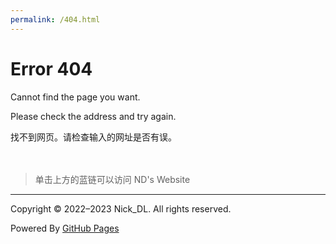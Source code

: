 ```yaml
---
permalink: /404.html
---
```


# Error 404
Cannot find the page you want.

Please check the address and try again.

找不到网页。请检查输入的网址是否有误。

　　　　

> 单击上方的蓝链可以访问 ND's Website

--- 

  
 Copyright © 2022–2023 Nick_DL. All rights reserved.

 Powered By [GitHub Pages](https://pages.github.com/)
